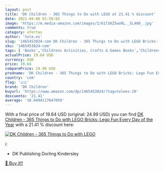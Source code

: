 ```yaml
---
layout: post
title: 'DK Children - 365 Things to Do with LEGO at 21.41 % discount'
date: 2021-04-06 01:59:03
image: 'https://m.media-amazon.com/images/I/61lSKZSwoRL._SL400_.jpg'
comments: true
category: ofertas
author: 'tole.es'
slug: '1465453024-com DK Children - 365 Things to Do with LEGO Bricks: Lego Fun...'
sku: '1465453024-com'
tags: [ 'Books','Childrens Activities, Crafts & Games Books','Childrens Activity Books','Childrens Arts, Music & Photography Books','Childrens Books','Childrens Craft & Hobby Books','Childrens Game Books','Childrens Model Building Books','dk children','lego', ]
actualPrice: 19.64 USD
currency: USD
price: 19.64
comparePrice: 24.99 USD
prodname: 'DK Children - 365 Things to Do with LEGO Bricks: Lego Fun Every Day of the Year'
country: 'com'
flag: '🇺🇸'
brand: 'DK Children'
buyurl: 'https://www.amazon.com/dp/1465453024/?tag=tolees-20'
descuento: '21.41'
average: '18.0494117647059'
---
```


With a final price of 19.64 USD (original: 24.99 USD) you can find [DK Children - 365 Things to Do with LEGO Bricks: Lego Fun Every Day of the Year](https://www.amazon.com/dp/1465453024/?tag=tolees-20) with a  21.41 % discount here:

[![DK Children - 365 Things to Do with LEGO](https://m.media-amazon.com/images/I/61lSKZSwoRL._SL400_.jpg)](https://www.amazon.com/dp/1465453024/?tag=tolees-20)

ℹ️:

- DK Publishing Dorling Kindersley

[🛒 Buy it!!](https://www.amazon.com/dp/1465453024/?tag=tolees-20)
